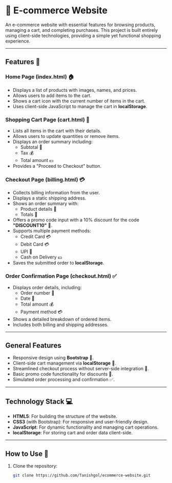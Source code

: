 # 🛒 E-commerce Website

An e-commerce website with essential features for browsing products, managing a cart, and completing purchases. This project is built entirely using client-side technologies, providing a simple yet functional shopping experience.

---

## Features 🎉

### Home Page (index.html) 🏠
- Displays a list of products with images, names, and prices.
- Allows users to add items to the cart.
- Shows a cart icon with the current number of items in the cart.
- Uses client-side JavaScript to manage the cart in **localStorage**.

### Shopping Cart Page (cart.html) 🛒
- Lists all items in the cart with their details.
- Allows users to update quantities or remove items.
- Displays an order summary including:
  - Subtotal 🧾
  - Tax 💰
  - Total amount 💵
- Provides a "Proceed to Checkout" button.

### Checkout Page (billing.html) 💳
- Collects billing information from the user.
- Displays a static shipping address.
- Shows an order summary with:
  - Product details 📝
  - Totals 🧾
- Offers a promo code input with a 10% discount for the code **"DISCOUNT10"** 🎁.
- Supports multiple payment methods:
  - Credit Card 💳
  - Debit Card 💳
  - UPI 📲
  - Cash on Delivery 💵
- Saves the submitted order to **localStorage**.

### Order Confirmation Page (checkout.html) ✅
- Displays order details, including:
  - Order number 🔢
  - Date 📅
  - Total amount 💰
  - Payment method 💳
- Shows a detailed breakdown of ordered items.
- Includes both billing and shipping addresses.

---

## General Features
- Responsive design using **Bootstrap** 🎨.
- Client-side cart management via **localStorage** 🛒.
- Streamlined checkout process without server-side integration 🚀.
- Basic promo code functionality for discounts 🎁.
- Simulated order processing and confirmation ✅.

---

## Technology Stack 💻
- **HTML5**: For building the structure of the website.
- **CSS3** (with Bootstrap): For responsive and user-friendly design.
- **JavaScript**: For dynamic functionality and managing cart operations.
- **localStorage**: For storing cart and order data client-side.

---

## How to Use 🚀
1. Clone the repository:
   ```bash
   git clone https://github.com/Tanishgol/ecommerce-website.git
